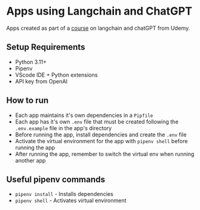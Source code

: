# Apps using Langchain and ChatGPT

Apps created as part of a
[course](https://www.udemy.com/course/chatgpt-and-langchain-the-complete-developers-masterclass/)
on langchain and chatGPT from Udemy.

## Setup Requirements

- Python 3.11+
- Pipenv
- VScode IDE + Python extensions
- API key from OpenAI

## How to run

- Each app maintains it's own dependencies in a `Pipfile`
- Each app has it's own `.env` file that must be created following the
  `.env.example` file in the app's directory
- Before running the app, install dependencies and create the `.env` file
- Activate the virtual environment for the app with `pipenv shell` before
  running the app
- After running the app, remember to switch the virtual env when running another app

## Useful pipenv commands

- `pipenv install` - Installs dependencies
- `pipenv shell` - Activates virtual environment
 